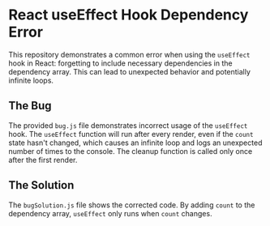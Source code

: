 # React useEffect Hook Dependency Error
This repository demonstrates a common error when using the `useEffect` hook in React: forgetting to include necessary dependencies in the dependency array.  This can lead to unexpected behavior and potentially infinite loops.

## The Bug
The provided `bug.js` file demonstrates incorrect usage of the `useEffect` hook. The `useEffect` function will run after every render, even if the `count` state hasn't changed, which causes an infinite loop and logs an unexpected number of times to the console.  The cleanup function is called only once after the first render.

## The Solution
The `bugSolution.js` file shows the corrected code. By adding `count` to the dependency array, `useEffect` only runs when `count` changes.